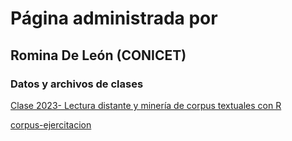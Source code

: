 # Página administrada por
## Romina De León (CONICET)
### Datos y archivos de clases

[Clase 2023- Lectura distante y minería de corpus textuales con R](clase-2023.html)

[corpus-ejercitacion](https://github.com/rominicky/diplocssoc/raw/main/corpus_ej2.zip)
